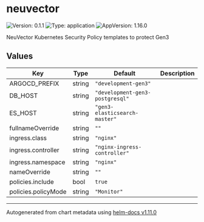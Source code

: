# neuvector

![Version: 0.1.1](https://img.shields.io/badge/Version-0.1.1-informational?style=flat-square) ![Type: application](https://img.shields.io/badge/Type-application-informational?style=flat-square) ![AppVersion: 1.16.0](https://img.shields.io/badge/AppVersion-1.16.0-informational?style=flat-square)

NeuVector Kubernetes Security Policy templates to protect Gen3

## Values

| Key | Type | Default | Description |
|-----|------|---------|-------------|
| ARGOCD_PREFIX | string | `"development-gen3"` |  |
| DB_HOST | string | `"development-gen3-postgresql"` |  |
| ES_HOST | string | `"gen3-elasticsearch-master"` |  |
| fullnameOverride | string | `""` |  |
| ingress.class | string | `"nginx"` |  |
| ingress.controller | string | `"nginx-ingress-controller"` |  |
| ingress.namespace | string | `"nginx"` |  |
| nameOverride | string | `""` |  |
| policies.include | bool | `true` |  |
| policies.policyMode | string | `"Monitor"` |  |

----------------------------------------------
Autogenerated from chart metadata using [helm-docs v1.11.0](https://github.com/norwoodj/helm-docs/releases/v1.11.0)

